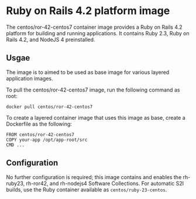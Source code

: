 Ruby on Rails 4.2 platform image
================================

The centos/ror-42-centos7 container image provides a Ruby on Rails 4.2 platform for building and running applications. It contains Ruby 2.3, Ruby on Rails 4.2, and NodeJS 4 preinstalled.


Usgae
-----
The image is to aimed to be used as base image for various layered application images.

To pull the centos/ror-42-centos7 image, run the following command as root:
```
docker pull centos/ror-42-centos7
```

To create a layered container image that uses this image as base, create a Dockerfile as the following:
```
FROM centos/ror-42-centos7
COPY your-app /opt/app-root/src
CMD ...
```

Configuration
-------------

No further configuration is required; this image contains and enables the rh-ruby23, rh-ror42, and rh-nodejs4 Software Collections. For automatic S2I builds, use the Ruby container available as `centos/ruby-23-centos`.

